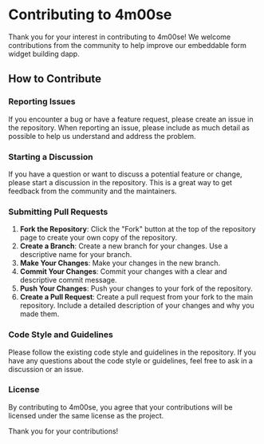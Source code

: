 # Contributing to 4m00se

Thank you for your interest in contributing to 4m00se! We welcome contributions from the community to help improve our embeddable form widget building dapp.

## How to Contribute

### Reporting Issues

If you encounter a bug or have a feature request, please create an issue in the repository. When reporting an issue, please include as much detail as possible to help us understand and address the problem.

### Starting a Discussion

If you have a question or want to discuss a potential feature or change, please start a discussion in the repository. This is a great way to get feedback from the community and the maintainers.

### Submitting Pull Requests

1. **Fork the Repository**: Click the "Fork" button at the top of the repository page to create your own copy of the repository.
2. **Create a Branch**: Create a new branch for your changes. Use a descriptive name for your branch.
3. **Make Your Changes**: Make your changes in the new branch.
4. **Commit Your Changes**: Commit your changes with a clear and descriptive commit message.
5. **Push Your Changes**: Push your changes to your fork of the repository.
6. **Create a Pull Request**: Create a pull request from your fork to the main repository. Include a detailed description of your changes and why you made them.

### Code Style and Guidelines

Please follow the existing code style and guidelines in the repository. If you have any questions about the code style or guidelines, feel free to ask in a discussion or an issue.

### License

By contributing to 4m00se, you agree that your contributions will be licensed under the same license as the project.

Thank you for your contributions!
